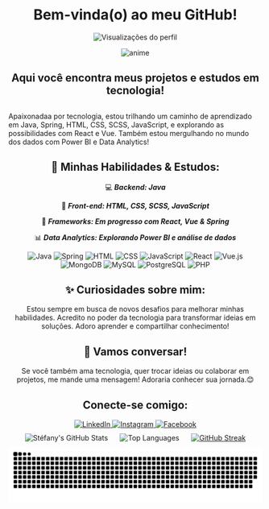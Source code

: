 <div align="center">
  <h1>Bem-vinda(o) ao meu GitHub!</h1>
  <div align="center">
  <img src="https://komarev.com/ghpvc/?username=stefanylopes28&color=brightgreen" alt="Visualizações do perfil"/>
</div>

  
  ![anime](https://i.giphy.com/media/O4avgwuWe45os/giphy.gif)


<h2><p>Aqui você encontra meus projetos e estudos em tecnologia!<h2></p>
</div>

Apaixonadaa por tecnologia, estou trilhando um caminho de aprendizado em Java, Spring, HTML, CSS, SCSS, JavaScript, e explorando as possibilidades com React e Vue. Também estou mergulhando no mundo dos dados com Power BI e Data Analytics!

<div align="center">
  <h2><strong>🚀 Minhas Habilidades & Estudos:</strong></h2>

  <p>💻 <em><strong>Backend: Java </strong></em></p>

  <p>🎨 <em><strong>Front-end: HTML, CSS, SCSS, JavaScript</strong></em></p>

  <p>🔧 <em><strong>Frameworks: Em progresso com React, Vue & Spring </strong></em></p>

  <p>📊 <em><strong>Data Analytics: Explorando Power BI e análise de dados</strong></em></p>
</div>

<div align="center">
  <img src="https://cdn.jsdelivr.net/gh/devicons/devicon/icons/java/java-original.svg" alt="Java" width="40" height="40"/>
  <img src="https://cdn.jsdelivr.net/gh/devicons/devicon/icons/spring/spring-original.svg" alt="Spring" width="40" height="40"/>
  <img src="https://cdn.jsdelivr.net/gh/devicons/devicon/icons/html5/html5-original.svg" alt="HTML" width="40" height="40"/>
  <img src="https://cdn.jsdelivr.net/gh/devicons/devicon/icons/css3/css3-original.svg" alt="CSS" width="40" height="40"/>
  <img src="https://cdn.jsdelivr.net/gh/devicons/devicon/icons/javascript/javascript-original.svg" alt="JavaScript" width="40" height="40"/>
  <img src="https://cdn.jsdelivr.net/gh/devicons/devicon/icons/react/react-original.svg" alt="React" width="40" height="40"/>
  <img src="https://cdn.jsdelivr.net/gh/devicons/devicon/icons/vuejs/vuejs-original.svg" alt="Vue.js" width="40" height="40"/>
  <img src="https://cdn.jsdelivr.net/gh/devicons/devicon/icons/mongodb/mongodb-original.svg" alt="MongoDB" width="40" height="40"/>
  <img src="https://cdn.jsdelivr.net/gh/devicons/devicon/icons/mysql/mysql-original.svg" alt="MySQL" width="40" height="40"/>
  <img src="https://cdn.jsdelivr.net/gh/devicons/devicon/icons/postgresql/postgresql-original.svg" alt="PostgreSQL" width="40" height="40"/>
  <img src="https://cdn.jsdelivr.net/gh/devicons/devicon/icons/php/php-original.svg" alt="PHP" width="40" height="40"/>
</div>


<div align="center">
<h2><strong>✨ Curiosidades sobre mim:</h2></strong>
Estou sempre em busca de novos desafios para melhorar minhas habilidades.
Acredito no poder da tecnologia para transformar ideias em soluções.
Adoro aprender e compartilhar conhecimento!
</div>

<div align="center">
<h2><strong>💬 Vamos conversar!</h2></strong>
<p>Se você também ama tecnologia, quer trocar ideias ou colaborar em projetos, me mande uma mensagem! Adoraria conhecer sua jornada.😊</p>


## Conecte-se comigo:

<div align="center">
  <a href="https://www.linkedin.com/in/st%C3%A9fany-lopes-27b484293/" target="_blank">
    <img src="https://upload.wikimedia.org/wikipedia/commons/c/ca/LinkedIn_logo_initials.png" alt="LinkedIn" width="40" height="40"/>
  </a>
  <a href="https://www.instagram.com/stefanyherculano/" target="_blank">
    <img src="https://upload.wikimedia.org/wikipedia/commons/a/a5/Instagram_icon.png" alt="Instagram" width="40" height="40"/>
  </a>
  <a href="https://www.facebook.com/profile.php?id=100079969084466&locale=pt_BR" target="_blank">
    <img src="https://upload.wikimedia.org/wikipedia/commons/5/51/Facebook_f_logo_%282019%29.svg" alt="Facebook" width="40" height="40"/>
  </a>
</div>


</div>

<div align="center">
  <img src="https://github-readme-stats.vercel.app/api?username=stefanylopes28&show_icons=true&theme=radical" alt="Stéfany's GitHub Stats" width="290" style="margin: 10px;"/>
  <img src="https://github-readme-stats.vercel.app/api/top-langs/?username=stefanylopes28&layout=compact&theme=radical" alt="Top Languages" width="260" style="margin: 10px;"/>

  <a href="https://git.io/streak-stats">
    <img src="https://streak-stats.demolab.com?user=stefanylopes28&theme=radical&date_format=M%20j%5B%2C%20Y%5D" alt="GitHub Streak" width="306" style="margin: 10px;"/>
  </a>
</div>

<div align="center">
  <img src="https://raw.githubusercontent.com/Stefanylopes28/snake-animation/output/github-contribution-grid-snake.svg" alt="Snake Game" />
</div>

